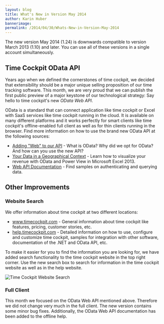 ```yaml
---
layout: blog
title: What's New in Version May 2014
author: Karin Huber
bannerimage: 
permalink: /2014/04/30/Whats-New-in-Version-May-2014
---
```


<p xmlns="http://www.w3.org/1999/xhtml">The new version May 2014 (1.24) is downwards compatible to version March 2013 (1.10) and later. You can use all of these versions in a single account simultaneously.<br /></p><h2 xmlns="http://www.w3.org/1999/xhtml">Time Cockpit OData API</h2><p xmlns="http://www.w3.org/1999/xhtml">Years ago when we defined the cornerstones of time cockpit, we decided that extensibility should be a major unique selling proposition of our time tracking software. This month, we are very proud that we can publish the first public preview of a major keystone of our technological strategy: Say hello to time cockpit's new <em>OData Web API</em>.</p><p xmlns="http://www.w3.org/1999/xhtml">OData is a standard that can connect application like time cockpit or Excel with SaaS services like time cockpit running in the cloud. It is available on many different platforms and it works perfectly for smart clients like time cockpit's offline-enabled full client as well as for thin clients running in the browser. Find more information on how to use the brand new OData API at the following sources:</p><ul xmlns="http://www.w3.org/1999/xhtml">
  <li>
    <a href="http://www.timecockpit.com/blog/2014/04/27/Adding-Web-to-our-API" title="Adding Web to our Time Tracking API">Adding "Web" to our API</a> - What is OData? Why did we opt for OData? And how can you use the new API?</li>
  <li>
    <a href="http://www.timecockpit.com/blog/2014/04/29/Your-Data-in-a-Geographical-Context" title="Visualize your Time Tracking Data with OData and Power View in Microsoft Excel 2013">Your Data in a Geographical Context</a> - Learn how to visualize your revenue with OData and Power View in Microsoft Excel 2013.</li>
  <li>
    <a title="Web API Documentation" href="https://help.timecockpit.com/?topic=html/5d6e34c5-3b08-4fa4-baa0-45eb707b6b78.htm" target="_blank">Web API Documentation</a> - Find samples on authenticating and querying data.</li>
</ul><h2 xmlns="http://www.w3.org/1999/xhtml">Other Improvements</h2><h3 xmlns="http://www.w3.org/1999/xhtml">Website Search</h3><p xmlns="http://www.w3.org/1999/xhtml">We offer information about time cockpit at two different locations:</p><ul xmlns="http://www.w3.org/1999/xhtml">
  <li>
    <a href="http://www.timecockpit.com/" title="time cockpit website">www.timecockpit.com</a> - General information about time cockpit like features, pricing, customer stories, etc.</li>
  <li>
    <a href="http://help.timecockpit.com" title="time cockpit help" target="_blank">help.timecockpit.com</a> - Detailed information on how to use, configure and customize time cockpit, samples for integration with other software, documentation of the .NET and OData API, etc.</li>
</ul><p xmlns="http://www.w3.org/1999/xhtml">To make it easier for you to find the information you are looking for, we have added search functionality to the time cockpit website in the top right corner. Use the new search box to search for information in the time cockpit website as well as in the help website.</p><p xmlns="http://www.w3.org/1999/xhtml">
  <img title="Time Cockpit Website Search" src="{{site.baseurl}}/images/blog/2014/04/time-cockpit-search.png" alt="Time Cockpit Website Search" />
</p><h3 xmlns="http://www.w3.org/1999/xhtml">Full Client</h3><p xmlns="http://www.w3.org/1999/xhtml">This month we focused on the OData Web API mentioned above. Therefore we did not change very much in the full client. The new version contains some minor bug fixes. Additionally, the OData Web API documentation has been added to the offline help.</p>